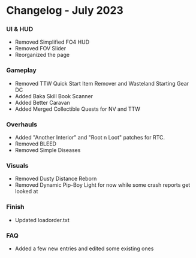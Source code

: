 # Changelog - July 2023

### UI & HUD

- Removed Simplified FO4 HUD
- Removed FOV Slider
- Reorganized the page

### Gameplay

- Removed TTW Quick Start Item Remover and Wasteland Starting Gear DC
- Added Baka Skill Book Scanner
- Added Better Caravan
- Added Merged Collectible Quests for NV and TTW

### Overhauls

- Added "Another Interior" and "Root n Loot" patches for RTC.
- Removed BLEED
- Removed Simple Diseases

### Visuals

- Removed Dusty Distance Reborn
- Removed Dynamic Pip-Boy Light for now while some crash reports get looked at

### Finish

- Updated loadorder.txt

### FAQ

- Added a few new entries and edited some existing ones
